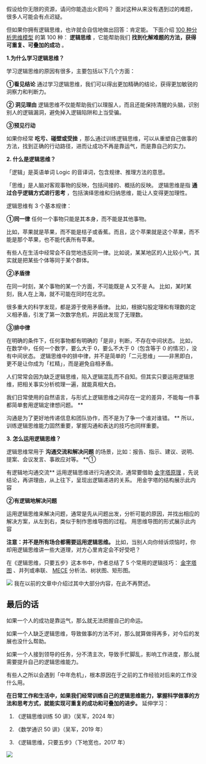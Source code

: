 假设给你无限的资源，请问你能造出火箭吗？  面对这种从来没有遇到过的难题，很多人可能会有点迟疑。

但如果你拥有逻辑思维，也许就会自信地做出回答：肯定能。  下面介绍 [100 种分析思维模型](https://mp.weixin.qq.com/mp/appmsgalbum?__biz=MzA4ODE2OTIxMw==&action=getalbum&album_id=1701638273011351554#wechat_redirect) 的第 100 种： **逻辑思维** ，它能帮助我们 **找到化解难题的方法，获得可重复、可叠加的成功** 。

**1.为什么学习逻辑思维？**

学习逻辑思维的原因有很多，主要包括以下几个方面： 

**①看见结论** 通过学习逻辑思维，我们可以得出更加精确的结论，获得更加敏锐的洞察力和判断力。

**② 洞见理由** 逻辑思维不仅能帮助我们以理服人，而且还能保持清醒的头脑，识别别人的逻辑漏洞，避免掉入逻辑陷阱和上当受骗。 

**③预见行动**

如果你经常 **吃亏、碰壁或受挫** ，那么通过训练逻辑思维，可以从重塑自己做事的方法，找到正确的行动路径，进而让成功不再是靠运气，而是靠自己的实力。

**2. 什么是逻辑思维？**

 「逻辑」是英语单词 Logic 的音译词，包含规律、推理方法的意思。

「思维」是人脑对客观事物的反映，包括间接的、概括的反映。  逻辑思维是指 **通过合乎逻辑方式进行思考** ，包括演绎思维和归纳思维，能让人变得更加理性。

逻辑思维有 3 个基本规律： 

**①同一律** 任何一个事物只能是其本身，而不能是其他事物。

比如，苹果就是苹果，而不能是桔子或香蕉。而且，这个苹果就是这个苹果，而不能是那个苹果，也不能代表所有苹果。

有些人在生活中经常会不自觉地违反同一律。比如说，某某地区的人比较小气，其实就是把某些个体等同于某个群体。 

**②矛盾律**

在同一时刻，某个事物的某一个方面，不可能既是 A 又不是 A。  比如，某时某刻，我人在上海，就不可能在同时在北京。

很多重大的科学发现，都是源于使用矛盾律。  比如，根据勾股定理和有理数的定义相矛盾，引发了第一次数学危机，并因此发现了无理数。 

**③排中律**

在明确的条件下，任何事物都有明确的「是非」判断，不存在中间状态。  比如，在数学中，任何一个数字，要么大于 0，要么不大于 0（包含等于 0 的情况），没有中间状态。  逻辑思维中的排中律，并不是简单的「二元思维」——非黑即白，更不是让你成为「杠精」，而是避免自相矛盾。

人们常常会因为缺乏逻辑思维，陷入逻辑混乱而不自知。但其实只要运用逻辑思维，把相关事实分析梳理一遍，就能真相大白。

我们日常使用的自然语言，与形式上逻辑思维之间存在一定的差异，不能每一件事都简单套用逻辑定律想问题。  **

沟通是为了更好地传递信息和团队协作，而不是为了争一个谁对谁错。  ** 所以，训练逻辑思维能力固然重要，掌握沟通和表达的技巧也同样重要。  

**3. 怎么运用逻辑思维？**

 逻辑思维常用于 **沟通交流和解决问题** 的场景，比如：报告、指示、建议、说明、提案、会议发言、事故应对等。  **①

有逻辑地沟通交流** 运用逻辑思维进行沟通交流，通常要借助 [金字塔原理](https://mp.weixin.qq.com/s?__biz=MzA4ODE2OTIxMw==&mid=2653481424&idx=1&sn=4ada2a298b05f9f559380fcb8f3492a4&scene=21#wechat_redirect) ，先说结论，再讲理由，从上往下，呈现出逻辑递进的关系。  用金字塔的结构展示此内容 

**②有逻辑地解决问题**

运用逻辑思维来解决问题，通常是先从问题出发，分析可能的原因，并找出相应的解决方案，从左到右，类似于制作思维导图的过程。  用思维导图的形式展示此内容

**注意：并不是所有场合都需要运用逻辑思维。** 比如，当别人向你倾诉烦恼时，你却用逻辑思维讲一些大道理，对方心里肯定会不好受吧？

在《逻辑思维，只要五步》这本书中，作者总结了 5 个常用的逻辑技巧： [金字塔图](https://mp.weixin.qq.com/s?__biz=MzA4ODE2OTIxMw==&mid=2653481424&idx=1&sn=4ada2a298b05f9f559380fcb8f3492a4&scene=21#wechat_redirect) 、并列或串联、 [MECE](https://mp.weixin.qq.com/s?__biz=MzA4ODE2OTIxMw==&mid=2653482301&idx=1&sn=356a89d988f41f6ebb8dfef330a6aba7&scene=21#wechat_redirect) 分析法、树状图、矩形图。

![](https://mmbiz.qpic.cn/mmbiz_png/giaycic3UNwo3UCgsKQibYu7KzibmdR5h3sxoeEnBlR8BO1WHEwOxBUtJlflna2X7Iba1R4vI16SAVNz3qyZFyDF2Q/640?wx_fmt=png&from=appmsg) 我在以前的文章中介绍过其中大部分内容，在此不再赘述。  

## **最后的话**

 如果一个人的成功是靠运气，那么就无法把握自己的命运。

如果一个人缺乏逻辑思维，导致做事的方法不对，那么就算做得再多，对今后的发展也没什么帮助。

如果一个人接到领导的任务，分不清主次，导致手忙脚乱，影响工作进度，那么就需要提升自己的逻辑思维能力。

有些人之所以会遇到「中年危机」，根本原因在于之前的工作经验对后来的工作没什么用。

**在日常工作和生活中，如果我们经常训练自己的逻辑思维能力，掌握科学做事的方法和思考方式，就能实现可重复的成功和可叠加的进步。** 延伸学习：

  1. 《逻辑思维训练 50 讲》（吴军，2024 年） 

  2. 《数学通识 50 讲》（吴军，2019 年） 

  3. 《逻辑思维，只要五步》（下地宽也，2017 年） 



![](https://visitor-badge.laobi.icu/badge?page_id=sjhfx.linji&left_text=PageViews&right_color=%2300589F)
